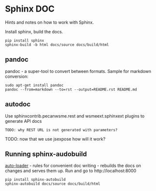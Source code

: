 # Sphinx DOC

Hints and notes on how to work with Sphinx.

Install sphinx, build the docs. 

	pip install sphinx
	sphinx-build -b html docs/source docs/build/html

## pandoc	

pandoc - a super-tool to convert between formats. Sample for markdown conversion:

	sudo apt-get install pandoc
	pandoc --from=markdown --to=rst --output=README.rst README.md


## autodoc

Use sphinxcontrib.pecanwsme.rest and wsmeext.sphinxext plugins to generate API docs

	TODO: why REST URL is not generated with parameters?
  TODO: now that we use jsexpose how will it work? 

## Running sphinx-audobuild

[auto-loader](https://pypi.python.org/pypi/sphinx-autobuild/0.2.3) - rules for convenient doc writing - rebuilds the docs on changes and serves them up. Run and go to http://localhost:8000 

  	pip install sphinx-autobuild
	sphinx-autobuild docs/source docs/build/html
